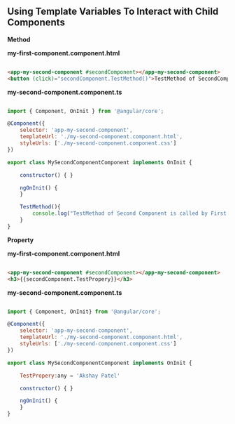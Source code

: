## Using Template Variables To Interact with Child Components

**Method**

**my-first-component.component.html**

```html

<app-my-second-component #secondComponent></app-my-second-component>
<button (click)="secondComponent.TestMethod()">TestMethod of SecondComponent </button>

```

**my-second-component.component.ts**

```javascript

import { Component, OnInit } from '@angular/core';

@Component({
	selector: 'app-my-second-component',
	templateUrl: './my-second-component.component.html',
	styleUrls: ['./my-second-component.component.css']
})

export class MySecondComponentComponent implements OnInit {

	constructor() { }

	ngOnInit() {
	}

	TestMethod(){
		console.log("TestMethod of Second Component is called by First Component")
	}
}

```

**Property**

**my-first-component.component.html**

```html

<app-my-second-component #secondComponent></app-my-second-component>
<h3>{{secondComponent.TestPropery}}</h3>

```

**my-second-component.component.ts**

```javascript

import { Component, OnInit} from '@angular/core';

@Component({
	selector: 'app-my-second-component',
	templateUrl: './my-second-component.component.html',
	styleUrls: ['./my-second-component.component.css']
})

export class MySecondComponentComponent implements OnInit {

	TestPropery:any = 'Akshay Patel'

	constructor() { }

	ngOnInit() {
	}
}

```
